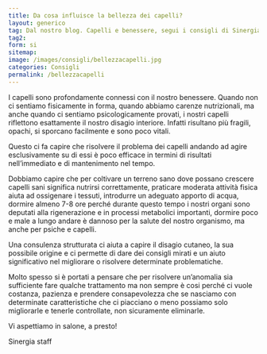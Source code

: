 ```yaml
---
title: Da cosa influisce la bellezza dei capelli?
layout: generico
tag: Dal nostro blog. Capelli e benessere, segui i consigli di Sinergia parrucchieri a Gonars.
tag2:
form: si
sitemap:
image: /images/consigli/bellezzacapelli.jpg
categories: Consigli
permalink: /bellezzacapelli
---
```


I capelli sono profondamente connessi con il nostro benessere.
Quando non ci sentiamo fisicamente in forma, quando abbiamo carenze nutrizionali, ma anche quando ci sentiamo psicologicamente provati, i nostri capelli riflettono esattamente il nostro disagio interiore. Infatti risultano più fragili, opachi, si sporcano facilmente e sono poco vitali.

Questo ci fa capire che risolvere il problema dei capelli andando ad agire esclusivamente su di essi è poco efficace in termini di risultati nell’immediato e di mantenimento nel tempo.

Dobbiamo capire che per coltivare un terreno sano dove possano crescere capelli sani significa nutrirsi correttamente, praticare moderata attività fisica aiuta ad ossigenare i tessuti, introdurre un adeguato apporto di acqua, dormire almeno 7-8 ore perché durante questo tempo i nostri organi sono deputati alla rigenerazione e in processi metabolici importanti, dormire poco e male a lungo andare è dannoso per la salute del nostro organismo, ma anche per psiche e capelli.

Una consulenza strutturata ci aiuta a capire il disagio cutaneo, la sua possibile origine e ci permette di dare dei consigli mirati e un aiuto significativo nel migliorare o risolvere determinate problematiche.

Molto spesso si è portati a pensare che per risolvere un’anomalia sia sufficiente fare qualche trattamento ma non sempre è cosi perché ci vuole costanza, pazienza e prendere consapevolezza che se nasciamo con determinate caratteristiche che ci piacciano o meno possiamo solo migliorarle e tenerle controllate, non sicuramente eliminarle. 

Vi aspettiamo in salone, a presto!

Sinergia staff

